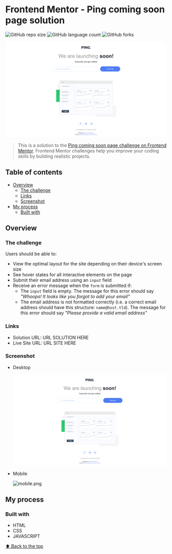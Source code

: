 # Frontend Mentor - Ping coming soon page solution

![GitHub repo size](https://img.shields.io/github/repo-size/RafaelHDSV/Ping-coming-soon-page?style=for-the-badge)
![GitHub language count](https://img.shields.io/github/languages/count/RafaelHDSV/Ping-coming-soon-page?style=for-the-badge)
![GitHub forks](https://img.shields.io/github/forks/RafaelHDSV/Ping-coming-soon-page?style=for-the-badge)

<img src="images/desktop.png" alt="desktop.png">

> This is a solution to the [Ping coming soon page challenge on Frontend Mentor](https://www.frontendmentor.io/challenges/ping-single-column-coming-soon-page-5cadd051fec04111f7b848da). Frontend Mentor challenges help you improve your coding skills by building realistic projects.

## Table of contents

- [Overview](#overview)
  - [The challenge](#the-challenge)
  - [Links](#links)
  - [Screenshot](#screenshot)
- [My process](#my-process)
  - [Built with](#built-with)

## Overview

### The challenge

Users should be able to:

- View the optimal layout for the site depending on their device's screen size
- See hover states for all interactive elements on the page
- Submit their email address using an `input` field
- Receive an error message when the `form` is submitted if:
	- The `input` field is empty. The message for this error should say *"Whoops! It looks like you forgot to add your email"*
	- The email address is not formatted correctly (i.e. a correct email address should have this structure: `name@host.tld`). The message for this error should say *"Please provide a valid email address"*

### Links

- Solution URL: URL SOLUTION HERE
- Live Site URL: URL SITE HERE

### Screenshot

  - Desktop
  
    ![](images/desktop.png)
    
  - Mobile
    
    <img src="mobile.png" alt="mobile.png" width="300px" height="700px">

## My process

### Built with

- HTML
- CSS
- JAVASCRIPT

[⬆ Back to the top](#frontend-mentor---ping-coming-soon-page)<br>
